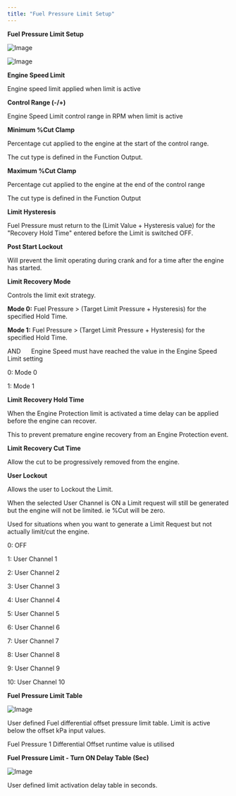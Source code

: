```yaml
---
title: "Fuel Pressure Limit Setup"
---
```


**Fuel Pressure Limit Setup**

![Image](</lib/9.jpg>)


![Image](</lib/10.jpg>)&nbsp;


**Engine Speed Limit**

Engine speed limit applied when limit is active


**Control Range (-/+)**

Engine Speed Limit control range in RPM when limit is active


**Minimum %Cut Clamp**

Percentage cut applied to the engine at the start of the control range.

The cut type is defined in the Function Output.


**Maximum %Cut Clamp**

Percentage cut applied to the engine at the end of the control range&nbsp;

The cut type is defined in the Function Output


**Limit Hysteresis**

Fuel Pressure must return to the (Limit Value + Hysteresis value) for the "Recovery Hold Time" entered before the Limit is switched OFF.


**Post Start Lockout**

Will prevent the limit operating during crank and for a time after the engine has started.


**Limit Recovery Mode**

Controls the limit exit strategy.


**Mode 0:** Fuel Pressure \> (Target Limit Pressure + Hysteresis) for the specified Hold Time.

**Mode 1:** Fuel Pressure \> (Target Limit Pressure + Hysteresis) for the specified Hold Time.

AND&nbsp; &nbsp; &nbsp; Engine Speed must have reached the value in the Engine Speed Limit setting


&#48;: Mode 0

&#49;: Mode 1


**Limit Recovery Hold Time**

When the Engine Protection limit is activated a time delay can be applied before the engine can recover. &nbsp;

This to prevent premature engine recovery from an Engine Protection event.


**Limit Recovery Cut Time**

Allow the cut to be progressively removed from the engine.


**User Lockout**

Allows the user to Lockout the Limit.

When the selected User Channel is ON a Limit request will still be generated but the engine will not be limited. ie %Cut will be zero.


Used for situations when you want to generate a Limit Request but not actually limit/cut the engine.


&#48;: OFF

&#49;: User Channel 1

&#50;: User Channel 2

&#51;: User Channel 3

&#52;: User Channel 4

&#53;: User Channel 5

&#54;: User Channel 6

&#55;: User Channel 7

&#56;: User Channel 8

&#57;: User Channel 9

&#49;0: User Channel 10


**Fuel Pressure Limit Table**

![Image](</lib/11.jpg>)

User defined Fuel differential offset pressure limit table. Limit is active below the offset kPa input values.

Fuel Pressure 1 Differential Offset runtime value is utilised


**Fuel Pressure Limit - Turn ON Delay Table (Sec)**

![Image](</lib/12.jpg>)

User defined limit activation delay table in seconds.

